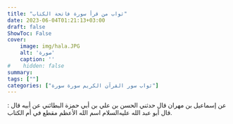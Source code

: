 ```yaml
---
title: "ثواب من قرأ سورة فاتحة الكتاب"
date: 2023-06-04T01:21:13+03:00
draft: false
ShowToc: False
cover:
    image: img/hala.JPG
    alt: 'صورة'
    caption: ''
#    hidden: false
summary: 
tags: [""]
categories: ["ثواب سور القرآن الكريم سورة سورة"]
---
```

عن إسماعيل بن مهران قال حدثني الحسن بن علي بن أبي حمزة
البطائني عن أبيه قال : قال أبو عبد الله عليه‌السلام اسم الله الأعظم مقطع في
أم الكتاب.

